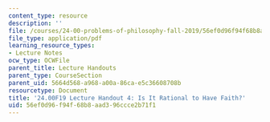 ```yaml
---
content_type: resource
description: ''
file: /courses/24-00-problems-of-philosophy-fall-2019/56ef0d96f94f68b8aad396ccce2b71f1_MIT24_00F19_lecturehandout4.pdf
file_type: application/pdf
learning_resource_types:
- Lecture Notes
ocw_type: OCWFile
parent_title: Lecture Handouts
parent_type: CourseSection
parent_uid: 5664d568-a968-a00a-86ca-e5c36608708b
resourcetype: Document
title: '24.00F19 Lecture Handout 4: Is It Rational to Have Faith?'
uid: 56ef0d96-f94f-68b8-aad3-96ccce2b71f1
---
```

